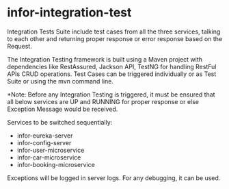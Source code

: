 # infor-integration-test
Integration Tests Suite include test cases from all the three services, talking to each other and returning proper response or error response based on the Request.

The Integration Testing framework is built using a Maven project with dependencies like RestAssured, Jackson API, TestNG for handling RestFul APIs CRUD operations.
Test Cases can be triggered individually or as Test Suite or using the mvn command line.

*Note: Before any Integration Testing is triggered, it must be ensured that all below services are UP and RUNNING for proper response or else Exception Message would be received.

Services to be switched sequentially:
- infor-eureka-server
- infor-config-server
- infor-user-microservice
- infor-car-microservice
- infor-booking-microservice

Exceptions will be logged in server logs. For any debugging, it can be used.

